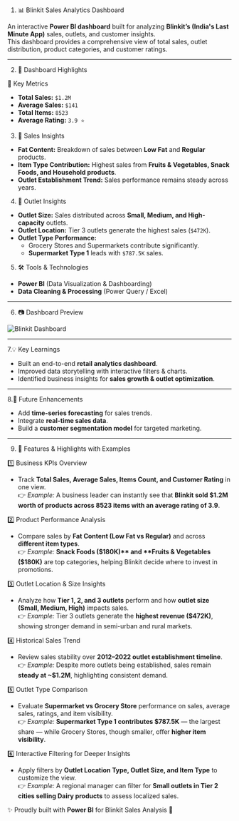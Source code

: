 1. 📊 Blinkit Sales Analytics Dashboard  

An interactive **Power BI dashboard** built for analyzing **Blinkit’s (India's Last Minute App)** sales, outlets, and customer insights.  
This dashboard provides a comprehensive view of total sales, outlet distribution, product categories, and customer ratings.  

---

2. 🚀 Dashboard Highlights  

 🔹 Key Metrics  
- **Total Sales:** `$1.2M`  
- **Average Sales:** `$141`  
- **Total Items:** `8523`  
- **Average Rating:** `3.9 ⭐`  
3. 🔹 Sales Insights  
- **Fat Content:** Breakdown of sales between **Low Fat** and **Regular** products.  
- **Item Type Contribution:** Highest sales from **Fruits & Vegetables, Snack Foods, and Household products**.  
- **Outlet Establishment Trend:** Sales performance remains steady across years.  

4. 🔹 Outlet Insights  
- **Outlet Size:** Sales distributed across **Small, Medium, and High-capacity** outlets.  
- **Outlet Location:** Tier 3 outlets generate the highest sales (`$472K`).  
- **Outlet Type Performance:**  
  - Grocery Stores and Supermarkets contribute significantly.  
  - **Supermarket Type 1** leads with `$787.5K` sales.  


5. 🛠️ Tools & Technologies  
- **Power BI** (Data Visualization & Dashboarding)  
- **Data Cleaning & Processing** (Power Query / Excel)  

---

6. 📷 Dashboard Preview  

![Blinkit Dashboard](Screenshot%202025-07-25%20133044.png)  

---


7.💡 Key Learnings  
- Built an end-to-end **retail analytics dashboard**.  
- Improved data storytelling with interactive filters & charts.  
- Identified business insights for **sales growth & outlet optimization**.  

---

8.🔮 Future Enhancements  
- Add **time-series forecasting** for sales trends.  
- Integrate **real-time sales data**.  
- Build a **customer segmentation model** for targeted marketing.  

---

9. 🌟 Features & Highlights with Examples  

 1️⃣ Business KPIs Overview 
- Track **Total Sales, Average Sales, Items Count, and Customer Rating** in one view.  
👉 *Example:* A business leader can instantly see that **Blinkit sold $1.2M worth of products across 8523 items with an average rating of 3.9**.  

 2️⃣ Product Performance Analysis 
- Compare sales by **Fat Content (Low Fat vs Regular)** and across **different item types**.  
👉 *Example:* **Snack Foods ($180K)** and **Fruits & Vegetables ($180K)** are top categories, helping Blinkit decide where to invest in promotions.  

 3️⃣ Outlet Location & Size Insights 
- Analyze how **Tier 1, 2, and 3 outlets** perform and how **outlet size (Small, Medium, High)** impacts sales.  
👉 *Example:* Tier 3 outlets generate the **highest revenue ($472K)**, showing stronger demand in semi-urban and rural markets.  

 4️⃣ Historical Sales Trend 
- Review sales stability over **2012–2022 outlet establishment timeline**.  
👉 *Example:* Despite more outlets being established, sales remain **steady at ~$1.2M**, highlighting consistent demand.  

5️⃣ Outlet Type Comparison
- Evaluate **Supermarket vs Grocery Store** performance on sales, average sales, ratings, and item visibility.  
👉 *Example:* **Supermarket Type 1 contributes $787.5K** — the largest share — while Grocery Stores, though smaller, offer **higher item visibility**.  

6️⃣ Interactive Filtering for Deeper Insights
- Apply filters by **Outlet Location Type, Outlet Size, and Item Type** to customize the view.  
👉 *Example:* A regional manager can filter for **Small outlets in Tier 2 cities selling Dairy products** to assess localized sales.  

✨ Proudly built with **Power BI** for Blinkit Sales Analysis 🚀
